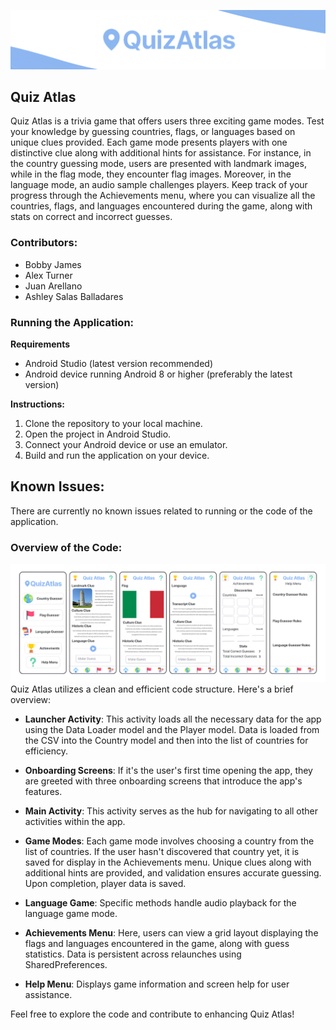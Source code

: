 ![Quiz Atlas Logo](README_images/quizatlas_logo.png)

## Quiz Atlas

Quiz Atlas is a trivia game that offers users three exciting game modes. Test your knowledge by guessing countries, flags, or languages based on unique clues provided. Each game mode presents players with one distinctive clue along with additional hints for assistance. For instance, in the country guessing mode, users are presented with landmark images, while in the flag mode, they encounter flag images. Moreover, in the language mode, an audio sample challenges players. Keep track of your progress through the Achievements menu, where you can visualize all the countries, flags, and languages encountered during the game, along with stats on correct and incorrect guesses.

### Contributors:
- Bobby James
- Alex Turner
- Juan Arellano
- Ashley Salas Balladares

### Running the Application:

**Requirements**
- Android Studio (latest version recommended)
- Android device running Android 8 or higher (preferably the latest version)

**Instructions:**
1. Clone the repository to your local machine.
2. Open the project in Android Studio.
3. Connect your Android device or use an emulator.
4. Build and run the application on your device.

## Known Issues:
There are currently no known issues related to running or the code of the application.

### Overview of the Code:
![Quiz Atlas Logo](README_images/quizatlas_screens.png)
Quiz Atlas utilizes a clean and efficient code structure. Here's a brief overview:

- **Launcher Activity**: This activity loads all the necessary data for the app using the Data Loader model and the Player model. Data is loaded from the CSV into the Country model and then into the list of countries for efficiency.

- **Onboarding Screens**: If it's the user's first time opening the app, they are greeted with three onboarding screens that introduce the app's features.

- **Main Activity**: This activity serves as the hub for navigating to all other activities within the app.

- **Game Modes**: Each game mode involves choosing a country from the list of countries. If the user hasn't discovered that country yet, it is saved for display in the Achievements menu. Unique clues along with additional hints are provided, and validation ensures accurate guessing. Upon completion, player data is saved.

- **Language Game**: Specific methods handle audio playback for the language game mode.

- **Achievements Menu**: Here, users can view a grid layout displaying the flags and languages encountered in the game, along with guess statistics. Data is persistent across relaunches using SharedPreferences.

- **Help Menu**: Displays game information and screen help for user assistance.

Feel free to explore the code and contribute to enhancing Quiz Atlas!